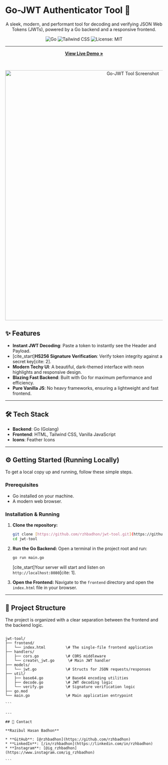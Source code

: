 
# Go-JWT Authenticator Tool 🚀

<p align="center">
  A sleek, modern, and performant tool for decoding and verifying JSON Web Tokens (JWTs), powered by a Go backend and a responsive frontend.
</p>

<p align="center">
  <img src="https://img.shields.io/badge/Go-00ADD8?style=for-the-badge&logo=go&logoColor=white" alt="Go" />
  <img src="https://img.shields.io/badge/Tailwind_CSS-38B2AC?style=for-the-badge&logo=tailwind-css&logoColor=white" alt="Tailwind CSS" />
  <img src="https://img.shields.io/badge/License-MIT-blue.svg?style=for-the-badge" alt="License: MIT" />
</p>

---

<p align="center">
  <a href="https://rzhbadhon.github.io/jwt-tool/"><strong>View Live Demo »</strong></a>
</p>

<br/>

<p align="center">
  <img src="https://i.imgur.com/uG9kSza.png" alt="Go-JWT Tool Screenshot" width="800"/>
</p>

## ✨ Features

* **Instant JWT Decoding**: Paste a token to instantly see the Header and Payload.
* [cite_start]**HS256 Signature Verification**: Verify token integrity against a secret key[cite: 2].
* **Modern Techy UI**: A beautiful, dark-themed interface with neon highlights and responsive design.
* **Blazing Fast Backend**: Built with Go for maximum performance and efficiency.
* **Pure Vanilla JS**: No heavy frameworks, ensuring a lightweight and fast frontend.

---

## 🛠️ Tech Stack

* **Backend**: Go (Golang)
* **Frontend**: HTML, Tailwind CSS, Vanilla JavaScript
* **Icons**: Feather Icons

---

## ⚙️ Getting Started (Running Locally)

To get a local copy up and running, follow these simple steps.

### Prerequisites

* Go installed on your machine.
* A modern web browser.

### Installation & Running

1.  **Clone the repository:**
    ```sh
    git clone [https://github.com/rzhbadhon/jwt-tool.git](https://github.com/rzhbadhon/jwt-tool.git)
    cd jwt-tool
    ```
2.  **Run the Go Backend:**
    Open a terminal in the project root and run:
    ```sh
    go run main.go
    ```
    [cite_start]Your server will start and listen on `http://localhost:8080`[cite: 1].

3.  **Open the Frontend:**
    Navigate to the `frontend` directory and open the `index.html` file in your browser.

---

## 📁 Project Structure

The project is organized with a clear separation between the frontend and the backend logic.

````

jwt-tool/
├── frontend/
│   └── index.html         \# The single-file frontend application
├── handlers/
│   ├── cors.go            \# CORS middleware
│   └── create\_jwt.go      \# Main JWT handler
├── models/
│   └── jwt.go             \# Structs for JSON requests/responses
├── util/
│   ├── base64.go          \# Base64 encoding utilities
│   ├── decode.go          \# JWT decoding logic
│   └── verify.go          \# Signature verification logic
├── go.mod
└── main.go                \# Main application entrypoint

```

---

## 👤 Contact

**Razibul Hasan Badhon**

* **GitHub**: [@rzhbadhon](https://github.com/rzhbadhon)
* **LinkedIn**: [/in/rzhbadhon](https://linkedin.com/in/rzhbadhon)
* **Instagram**: [@ig_rzhbadhon](https://www.instagram.com/ig_rzhbadhon)

```
